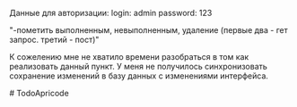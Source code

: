 Данные для авторизации: 
login: admin
password: 123

"-пометить выполненным,
невыполненным,
удаление
(первые два - гет запрос. третий - пост)"

К сожелению мне не хватило времени разобраться в том как реализовать данный пункт.
У меня не получилось синхронизовать сохранение изменений в базу данных с изменениями интерфейса.


#   T o d o A p r i c o d e 
 
 
